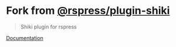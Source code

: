 # Fork from [@rspress/plugin-shiki](https://rspress.dev/plugin/official-plugins/shiki)

> Shiki plugin for rspress

[Documentation](https://rspress.dev/plugin/official-plugins/shiki)
